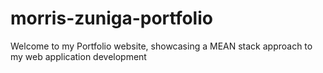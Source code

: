 # morris-zuniga-portfolio

Welcome to my Portfolio website, showcasing a MEAN stack approach to my web application development
